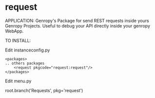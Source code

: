 # request

APPLICATION:
Genropy's Package for send REST requests inside yours Genropy Projects.
Useful to debug your API directly inside your genropy WebApp.

TO INSTALL:

Edit instanceconfig.py

	<packages>
    .. others packages
		<request pkgcode="request:request"/>
	</packages>

Edit menu.py

root.branch('Requests', pkg='request')
